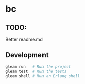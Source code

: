 # bc
## TODO:
Better readme.md

## Development

```sh
gleam run   # Run the project
gleam test  # Run the tests
gleam shell # Run an Erlang shell
```
